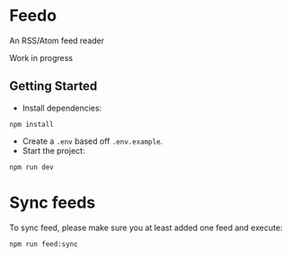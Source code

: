 # Feedo

An RSS/Atom feed reader

Work in progress


## Getting Started

* Install dependencies:
```shell
npm install
```

* Create a `.env` based off `.env.example`.
* Start the project:
```
npm run dev
```


# Sync feeds

To sync feed, please make sure you at least added one feed and execute:
```
npm run feed:sync
```

